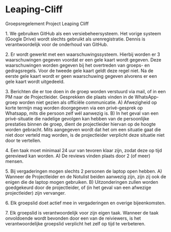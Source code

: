 Leaping-Cliff
=============
Groepsregelement
Project Leaping Cliff 
<p>1.	We gebruiken GitHub als een versiebeheersysteem. Het vorige systeem (Google Drive) wordt slechts gebruikt als urenregistratie. Dennis is verantwoordelijk voor de onderhoud van GitHub.</p>
<p>2.	Er wordt gewerkt met een waarschuwingssysteem. Hierbij worden er 3 waarschuwingen gegeven voordat er een gele kaart wordt gegeven. Deze waarschuwingen worden gegeven bij het overtreden van groeps- en gedragsregels. Voor de tweede gele kaart geldt deze regel niet. Na de eerste gele kaart wordt er geen waarschuwing gegeven alvorens er een gele kaart wordt uitgedeeld.</p>
<p>3.	Berichten die er toe doen in de groep worden verstuurd via mail, of in een PM naar de Projectleider. Gesprekken die plaats vinden in de WhatsApp-groep worden niet gezien als officiële communicatie. 
A)	Afwezigheid op korte termijn mag worden doorgegeven via een privé-gesprek op Whatsapp, mits die persoon zelf wél aanwezig is. 
B)	In het geval van een privé-situatie die nadelige gevolgen kan hebben van de persoonlijke prestaties binnen de groep, dient de projectleider hiervan op de hoogte worden gebracht. Mits aangegeven wordt dat het om een situatie gaat die niet door verteld mag worden, is de projectleider verplicht deze situatie niet door te vertellen.</p>
<p>4.	Een taak moet minimaal 24 uur van tevoren klaar zijn, zodat deze op tijd gereviewd kan worden.
A)	De reviews vinden plaats door 2 (of meer) mensen.</p>
<p>5.	Bij vergaderingen mogen slechts 2 personen de laptop open hebben.
A)	Wanneer de Projectleider en de Notulist beiden aanwezig zijn, zijn zij ook de enigen die de laptop mogen gebruiken.
B)	Uitzonderingen zullen worden goedgekeurd door de projectleider, of (in het geval van een afwezige projectleider) zijn vervanger.</p>
<p>6.	Elk groepslid doet actief mee in vergaderingen en overige bijeenkomsten. </p>
<p>7.	Elk groepslid is verantwoordelijk voor zijn eigen taak. Wanneer de taak onvoldoende wordt bevonden door een van de reiviewers, is het verantwoordelijke groepslid verplicht het zelf op tijd te verbeteren.</p>